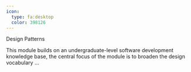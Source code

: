 ```yaml
---
icon:
  type: fa:desktop
  color: 398126
---
```

Design Patterns

This module builds on an undergraduate-level software development knowledge base, the central focus of the module is to broaden the design vocabulary  ... 
